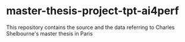 # master-thesis-project-tpt-ai4perf
This repository contains the source and the data referring to Charles Shelbourne's master thesis in Paris
